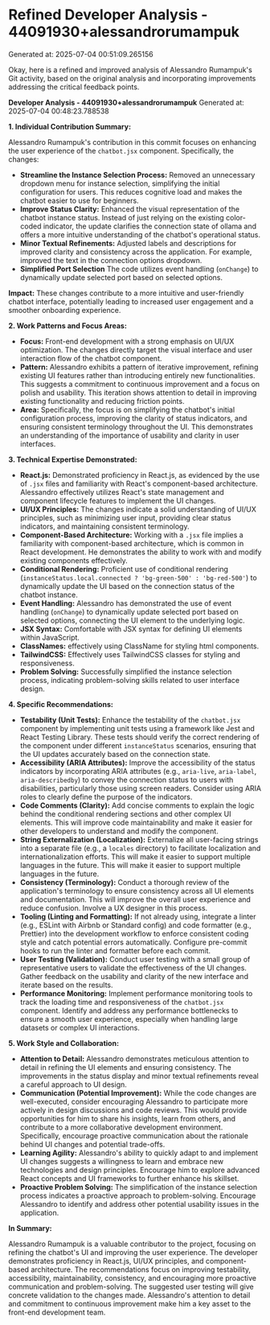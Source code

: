 # Refined Developer Analysis - 44091930+alessandrorumampuk
Generated at: 2025-07-04 00:51:09.265156

Okay, here is a refined and improved analysis of Alessandro Rumampuk's Git activity, based on the original analysis and incorporating improvements addressing the critical feedback points.

**Developer Analysis - 44091930+alessandrorumampuk**
Generated at: 2025-07-04 00:48:23.788538

**1. Individual Contribution Summary:**

Alessandro Rumampuk's contribution in this commit focuses on enhancing the user experience of the `chatbot.jsx` component. Specifically, the changes:

*   **Streamline the Instance Selection Process:** Removed an unnecessary dropdown menu for instance selection, simplifying the initial configuration for users. This reduces cognitive load and makes the chatbot easier to use for beginners.
*   **Improve Status Clarity:** Enhanced the visual representation of the chatbot instance status.  Instead of just relying on the existing color-coded indicator, the update clarifies the connection state of ollama and offers a more intuitive understanding of the chatbot's operational status.
*   **Minor Textual Refinements:** Adjusted labels and descriptions for improved clarity and consistency across the application. For example, improved the text in the connection options dropdown.
*  **Simplified Port Selection** The code utilizes event handling (`onChange`) to dynamically update selected port based on selected options.

**Impact:** These changes contribute to a more intuitive and user-friendly chatbot interface, potentially leading to increased user engagement and a smoother onboarding experience.

**2. Work Patterns and Focus Areas:**

*   **Focus:** Front-end development with a strong emphasis on UI/UX optimization. The changes directly target the visual interface and user interaction flow of the chatbot component.
*   **Pattern:** Alessandro exhibits a pattern of iterative improvement, refining existing UI features rather than introducing entirely new functionalities. This suggests a commitment to continuous improvement and a focus on polish and usability. This iteration shows attention to detail in improving existing functionality and reducing friction points.
*   **Area:** Specifically, the focus is on simplifying the chatbot's initial configuration process, improving the clarity of status indicators, and ensuring consistent terminology throughout the UI. This demonstrates an understanding of the importance of usability and clarity in user interfaces.

**3. Technical Expertise Demonstrated:**

*   **React.js:** Demonstrated proficiency in React.js, as evidenced by the use of `.jsx` files and familiarity with React's component-based architecture.  Alessandro effectively utilizes React's state management and component lifecycle features to implement the UI changes.
*   **UI/UX Principles:** The changes indicate a solid understanding of UI/UX principles, such as minimizing user input, providing clear status indicators, and maintaining consistent terminology.
*   **Component-Based Architecture:**  Working with a `.jsx` file implies a familiarity with component-based architecture, which is common in React development. He demonstrates the ability to work with and modify existing components effectively.
*   **Conditional Rendering:**  Proficient use of conditional rendering (`instanceStatus.local.connected ? 'bg-green-500' : 'bg-red-500'`) to dynamically update the UI based on the connection status of the chatbot instance.
*   **Event Handling:** Alessandro has demonstrated the use of event handling (`onChange`) to dynamically update selected port based on selected options, connecting the UI element to the underlying logic.
*   **JSX Syntax:** Comfortable with JSX syntax for defining UI elements within JavaScript.
*   **ClassNames:** effectively using ClassName for styling html components.
*  **TailwindCSS:** Effectively uses TailwindCSS classes for styling and responsiveness.
*   **Problem Solving:** Successfully simplified the instance selection process, indicating problem-solving skills related to user interface design.

**4. Specific Recommendations:**

*   **Testability (Unit Tests):** Enhance the testability of the `chatbot.jsx` component by implementing unit tests using a framework like Jest and React Testing Library.  These tests should verify the correct rendering of the component under different `instanceStatus` scenarios, ensuring that the UI updates accurately based on the connection state.
*   **Accessibility (ARIA Attributes):** Improve the accessibility of the status indicators by incorporating ARIA attributes (e.g., `aria-live`, `aria-label`, `aria-describedby`) to convey the connection status to users with disabilities, particularly those using screen readers.  Consider using ARIA roles to clearly define the purpose of the indicators.
*   **Code Comments (Clarity):** Add concise comments to explain the logic behind the conditional rendering sections and other complex UI elements. This will improve code maintainability and make it easier for other developers to understand and modify the component.
*   **String Externalization (Localization):** Externalize all user-facing strings into a separate file (e.g., a `locales` directory) to facilitate localization and internationalization efforts. This will make it easier to support multiple languages in the future. This will make it easier to support multiple languages in the future.
*   **Consistency (Terminology):** Conduct a thorough review of the application's terminology to ensure consistency across all UI elements and documentation. This will improve the overall user experience and reduce confusion. Involve a UX designer in this process.
*   **Tooling (Linting and Formatting):** If not already using, integrate a linter (e.g., ESLint with Airbnb or Standard config) and code formatter (e.g., Prettier) into the development workflow to enforce consistent coding style and catch potential errors automatically. Configure pre-commit hooks to run the linter and formatter before each commit.
*   **User Testing (Validation):** Conduct user testing with a small group of representative users to validate the effectiveness of the UI changes. Gather feedback on the usability and clarity of the new interface and iterate based on the results.
*   **Performance Monitoring:** Implement performance monitoring tools to track the loading time and responsiveness of the `chatbot.jsx` component. Identify and address any performance bottlenecks to ensure a smooth user experience, especially when handling large datasets or complex UI interactions.

**5. Work Style and Collaboration:**

*   **Attention to Detail:** Alessandro demonstrates meticulous attention to detail in refining the UI elements and ensuring consistency. The improvements in the status display and minor textual refinements reveal a careful approach to UI design.
*   **Communication (Potential Improvement):** While the code changes are well-executed, consider encouraging Alessandro to participate more actively in design discussions and code reviews. This would provide opportunities for him to share his insights, learn from others, and contribute to a more collaborative development environment.  Specifically, encourage proactive communication about the rationale behind UI changes and potential trade-offs.
*   **Learning Agility:** Alessandro's ability to quickly adapt to and implement UI changes suggests a willingness to learn and embrace new technologies and design principles. Encourage him to explore advanced React concepts and UI frameworks to further enhance his skillset.
*   **Proactive Problem Solving:** The simplification of the instance selection process indicates a proactive approach to problem-solving. Encourage Alessandro to identify and address other potential usability issues in the application.

**In Summary:**

Alessandro Rumampuk is a valuable contributor to the project, focusing on refining the chatbot's UI and improving the user experience. The developer demonstrates proficiency in React.js, UI/UX principles, and component-based architecture. The recommendations focus on improving testability, accessibility, maintainability, consistency, and encouraging more proactive communication and problem-solving. The suggested user testing will give concrete validation to the changes made. Alessandro's attention to detail and commitment to continuous improvement make him a key asset to the front-end development team.
